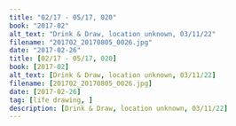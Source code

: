 ```yaml
---
title: "02/17 - 05/17, 020"
book: "2017-02"
alt_text: "Drink & Draw, location unknown, 03/11/22"
filename: "201702_20170805_0026.jpg"
date: "2017-02-26"
title: [02/17 - 05/17, 020]
book: [2017-02]
alt_text: [Drink & Draw, location unknown, 03/11/22]
filename: [201702_20170805_0026.jpg]
date: [2017-02-26]
tag: [life drawing, ]
description: [Drink & Draw, location unknown, 03/11/22]
---
```

